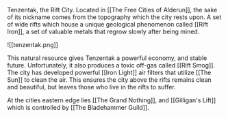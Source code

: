 Tenzentak, the Rift City. Located in [[The Free Cities of Alderun]], the sake of its nickname comes from the topography which the city rests upon. A set of wide rifts which house a unique geological phenomenon called [[Rift Iron]], a set of valuable metals that regrow slowly after being mined.

![[tenzentak.png]]

This natural resource gives Tenzentak a powerful economy, and stable future. Unfortunately, it also produces a toxic off-gas called [[Rift Smog]]. The city has developed powerful [[Iron Light]] air filters that utilize [[The Sun]] to clean the air. This ensures the city above the rifts remains clean and beautiful, but leaves those who live in the rifts to suffer.

At the cities eastern edge lies [[The Grand Nothing]], and [[Gilligan's Lift]] which is controlled by [[The Bladehammer Guild]].